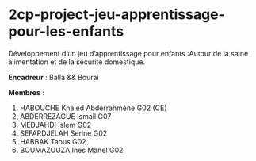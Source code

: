 # 2cp-project-jeu-apprentissage-pour-les-enfants

Développement d’un jeu d’apprentissage pour enfants :Autour de la saine alimentation et de la sécurité domestique.

**Encadreur** : Balla && Bourai

**Membres** : 
1. HABOUCHE Khaled Abderrahmène G02 (CE)
2. ABDERREZAGUE Ismail G07
3. MEDJAHDI Islem G02
4. SEFARDJELAH Serine G02
5. HABBAK Taous G02
6. BOUMAZOUZA Ines Manel G02
